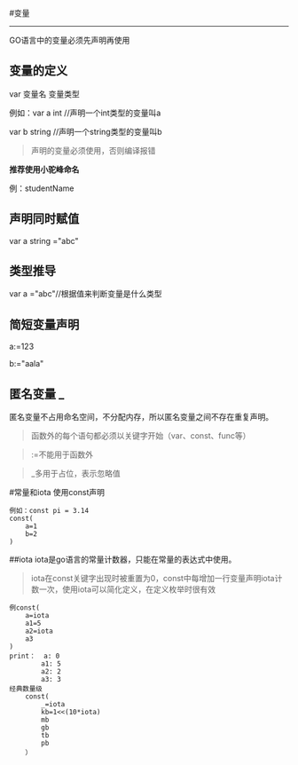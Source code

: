 #变量

----------
GO语言中的变量必须先声明再使用
## 变量的定义
var 变量名 变量类型

例如：var a int //声明一个int类型的变量叫a
 	
var b string //声明一个string类型的变量叫b
>声明的变量必须使用，否则编译报错

**推荐使用小驼峰命名**

例：studentName
## 声明同时赋值
var a string ="abc"
## 类型推导
var a ="abc"//根据值来判断变量是什么类型
## 简短变量声明
a:=123

b:="aala"
## 匿名变量  _
匿名变量不占用命名空间，不分配内存，所以匿名变量之间不存在重复声明。

>函数外的每个语句都必须以关键字开始（var、const、func等）

>:=不能用于函数外

>_多用于占位，表示忽略值

#常量和iota
使用const声明

	例如：const pi = 3.14
	const(
		a=1
		b=2	
	)
##iota
iota是go语言的常量计数器，只能在常量的表达式中使用。

>iota在const关键字出现时被重置为0，const中每增加一行变量声明iota计数一次，使用iota可以简化定义，在定义枚举时很有效

	例const(
		a=iota
		a1=5
		a2=iota
		a3
	)
	print：	a: 0
			a1: 5
			a2: 2
			a3: 3
	经典数量级
		const(
			_=iota
			kb=1<<(10*iota)
			mb
			gb
			tb
			pb
		）